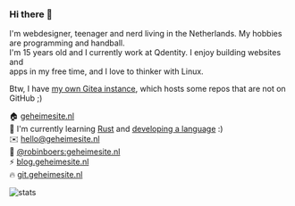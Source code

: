 ### Hi there 👋

I'm webdesigner, teenager and nerd living in the Netherlands. My hobbies are programming and handball.  
I'm 15 years old and I currently work at Qdentity. I enjoy building websites and  
apps in my free time, and I love to thinker with Linux.

Btw, I have [my own Gitea instance](https://git.geheimesite.nl), which hosts some repos that are not on GitHub ;)

🏠 [geheimesite.nl](http://geheimesite.nl)  
🌱 I'm currently learning [Rust](https://elixir-lang.org) and [developing a language](https://git.geheimesite.nl/grape-lang) :)  
✉️ [hello@geheimesite.nl](mailto:robin@geheimesite.nl)  
💬 [@robinboers:geheimesite.nl](https://matrix.to/#/@robinboers:geheimesite.nl)  
⚡ [blog.geheimesite.nl](http://blog.geheimesite.nl)  
🔥 [git.geheimesite.nl](https://git.geheimesite.nl)  

![stats](https://github-readme-stats.vercel.app/api?username=RobinBoers&count_private=true&hide_title=true&hide_border=false&show_icons=true)

<!--
**RobinBoers/RobinBoers** is a ✨ _special_ ✨ repository because its `README.md` (this file) appears on your GitHub profile.

Here are some ideas to get you started:

- 🔭 I’m currently working on ...
- 🌱 I’m currently learning ...
- 👯 I’m looking to collaborate on ...
- 🤔 I’m looking for help with ...
- 💬 Ask me about ...
- 📫 How to reach me: ...
- 😄 Pronouns: ...
- ⚡ Fun fact: ...
-->
